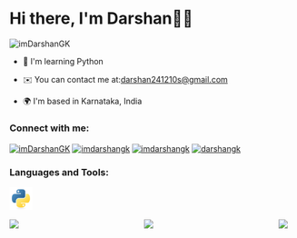 # Hi there, I'm Darshan👋🏻

<p align="left"> <img src="https://komarev.com/ghpvc/?username=imDarshanGK&label=Profile%20views&color=0e75b6&style=flat" alt="imDarshanGK" /> </p>

* 🧠  I'm learning Python

* ✉️  You can contact me at:darshan241210s@gmail.com

* 🌍  I'm based in Karnataka, India


<h3 align="left">Connect with me:</h3>
<p align="left">
<a href="https://twitter.com/imDarshanGK" target="blank"><img align="center" src="https://raw.githubusercontent.com/rahuldkjain/github-profile-readme-generator/master/src/images/icons/Social/twitter.svg" alt="imDarshanGK" height="30" width="40" /></a>
<a href="https://linkedin.com/in/imdarshangk" target="blank"><img align="center" src="https://raw.githubusercontent.com/rahuldkjain/github-profile-readme-generator/master/src/images/icons/Social/linked-in-alt.svg" alt="imdarshangk" height="30" width="40" /></a>
<a href="https://www.leetcode.com/imdarshangk" target="blank"><img align="center" src="https://raw.githubusercontent.com/rahuldkjain/github-profile-readme-generator/master/src/images/icons/Social/leet-code.svg" alt="imdarshangk" height="30" width="40" /></a>
<a href="https://www.hackerrank.com/darshangk" target="blank"><img align="center" src="https://raw.githubusercontent.com/rahuldkjain/github-profile-readme-generator/master/src/images/icons/Social/hackerrank.svg" alt="darshangk" height="30" width="40" /></a>
</p>

<h3 align="left">Languages and Tools:</h3>
<p align="left"> <a href="https://www.python.org" target="_blank" rel="noreferrer"> <img src="https://raw.githubusercontent.com/devicons/devicon/master/icons/python/python-original.svg" alt="python" width="40" height="40"/> </a> </p>

<img align="left" width="47%" src="https://github-readme-stats.vercel.app/api?username=imDarshanGK&show_icons=true&theme=radical" />
<img align="left" width="47%" src="https://github-readme-stats.vercel.app/api/top-langs/?username=imDarshanGK&layout=compact" />

<a href="http://www.github.com/imDarshanGK"><img src="https://github-readme-streak-stats.herokuapp.com/?user=imDarshanGK&stroke=facc15&background=000000&ring=ec4899&fire=ec4899&currStreakNum=facc15&currStreakLabel=ec4899&sideNums=facc15&sideLabels=facc15&dates=facc15&hide_border=true" /></a>

  
  
  
  
  
  
  
  
  
  
  
  
 





